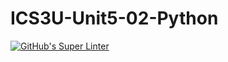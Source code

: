 # ICS3U-Unit5-02-Python

[![GitHub's Super Linter](https://github.com/michael-clermont1/ICS3U-Unit5-02-Python/workflows/GitHub's%20Super%20Linter/badge.svg)](https://github.com/michael-clermont1/ICS3U-Unit5-02-Python/actions)
